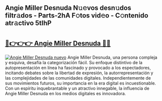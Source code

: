 ## Angie Miller Desnuda N𝚞𝚎vos desn𝚞dos filtr𝚊dos - Parts-2hA F𝚘tos vid𝚎o - C𝚘ntenido atr𝚊ctivo 5tIhP

# <h2><a href="http://mb35dj6.tromn.icu/?c=Angie+Miller+Desnuda">🔗👉👉👉 Angie Miller Desnuda 🔗🔗</a></h2>

[![Angie Miller Desnuda nuevo](https://i.imgur.com/pEAQMta.gif)](http://mb35dj6.tromn.icu/?c=Angie+Miller+Desnuda)
Angie Miller Desnuda, una persona compleja y esquiva, desafía la categorización fácil. Su enfoque distintivo de la autopresentación en línea ha fascinado y provocado a los espectadores, incitando debates sobre la libertad de expresión, la autorrepresentación y las complejidades de las comunidades digitales. Independientemente de sus movimientos futuros, su importancia en la era digital es incuestionable. Con un espíritu inquebrantable y un atractivo innegable, la influencia de Angie Miller Desnuda en los medios digitales es innovadora.
